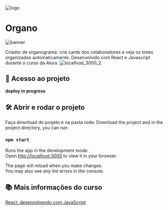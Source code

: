 ![logo](https://github.com/andradebru/organo/assets/77248375/7930991b-8915-4074-8ed5-e0638392cb89)
# Organo

![banner](https://github.com/andradebru/organo/assets/77248375/ea81f8f9-7d69-4f76-bc39-cca733cbaa05)

Criador de organograma: crie cards dos colaboradores e veja os times organizados automaticamente.
Desenvolvido com React e Javascript durante o curso da Alura.
![localhost_3000_2](https://github.com/andradebru/organo/assets/77248375/c3ebd373-58f0-49bf-83c3-3d9d36a4201b)

## 📁 Acesso ao projeto

**deploy in progress**

## 🛠️ Abrir e rodar o projeto
Faça download do projeto e na pasta rode:
Download the project and in the project directory, you can run:

### `npm start`

Runs the app in the development mode.\
Open [http://localhost:3000](http://localhost:3000) to view it in your browser.

The page will reload when you make changes.\
You may also see any lint errors in the console.

## 📚 Mais informações do curso
[React: desenvolvendo com JavaScript](https://cursos.alura.com.br/course/react-desenvolvendo-javascript) 
